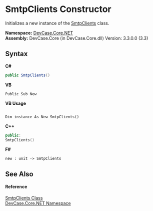 # SmtpClients Constructor 
 

Initializes a new instance of the <a href="T_DevCase_Core_NET_SmtpClients">SmtpClients</a> class.

**Namespace:**&nbsp;<a href="N_DevCase_Core_NET">DevCase.Core.NET</a><br />**Assembly:**&nbsp;DevCase.Core (in DevCase.Core.dll) Version: 3.3.0.0 (3.3)

## Syntax

**C#**<br />
``` C#
public SmtpClients()
```

**VB**<br />
``` VB
Public Sub New
```

**VB Usage**<br />
``` VB Usage

Dim instance As New SmtpClients()
```

**C++**<br />
``` C++
public:
SmtpClients()
```

**F#**<br />
``` F#
new : unit -> SmtpClients
```


## See Also


#### Reference
<a href="T_DevCase_Core_NET_SmtpClients">SmtpClients Class</a><br /><a href="N_DevCase_Core_NET">DevCase.Core.NET Namespace</a><br />